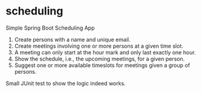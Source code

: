 # scheduling
Simple Spring Boot Scheduling App

1) Create persons with a name and unique email.
2) Create meetings involving one or more persons at a given time slot.
3) A meeting can only start at the hour mark and only last exactly one hour.
4) Show the schedule, i.e., the upcoming meetings, for a given person.
5) Suggest one or more available timeslots for meetings given a group of persons.

Small JUnit test to show the logic indeed works.
